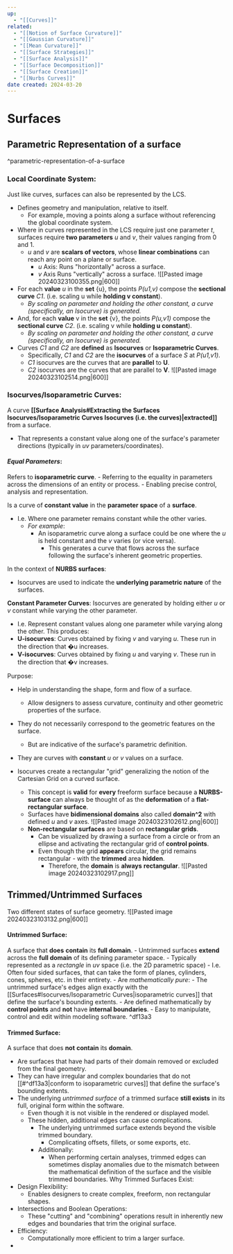 ```yaml
---
up:
  - "[[Curves]]"
related:
  - "[[Notion of Surface Curvature]]"
  - "[[Gaussian Curvature]]"
  - "[[Mean Curvature]]"
  - "[[Surface Strategies]]"
  - "[[Surface Analysis]]"
  - "[[Surface Decomposition]]"
  - "[[Surface Creation]]"
  - "[[Nurbs Curves]]"
date created: 2024-03-20
---
```

# Surfaces
## Parametric Representation of a surface
^parametric-representation-of-a-surface
### Local Coordinate System:
Just like curves, surfaces can also be represented by the LCS.
- Defines geometry and manipulation, relative to itself. 
	- For example, moving a points along a surface without referencing the global coordinate system.
- Where in curves represented in the LCS require just one parameter *t*, surfaces require **two parameters** *u* and *v*, their values ranging from 0 and 1.
	- *u* and *v* are **scalars of vectors**, whose **linear combinations** can reach any point on a plane or surface. 
		- *u* Axis: Runs "horizontally" across a surface.
		- *v* Axis Runs "vertically" across a surface.
		![[Pasted image 20240323100355.png|600]]
- For each **value** *u* in the **set** {u}, the points *P(u1,v)* compose the **sectional curve** *C1*. (i.e. scaling u while **holding v constant**).
	- *By scaling on parameter and holding the other constant, a curve (specifically, an Isocurve) is generated.* 
- And, for each **value** v in the **set** {v}, the points *P(u,v1)* compose the **sectional curve** *C2*. (i.e. scaling v while **holding u constant**).
	- *By scaling on parameter and holding the other constant, a curve (specifically, an Isocurve) is generated.* 
- Curves *C1* and *C2* are **defined** as **Isocurves** or **Isoparametric Curves**. 
	- Specifically, *C1* and *C2* are the **isocurves** of a surface *S* at *P(u1,v1)*. 
	- *C1* isocurves are the curves that are **parallel** to **U**.
	- *C2* isocurves are the curves that are parallel to **V**.
	![[Pasted image 20240323102514.png|600]]

### Isocurves/Isoparametric Curves:
A curve **[[Surface Analysis#Extracting the Surfaces Isocurves/Isoparametric Curves Isocurves (i.e. the curves)|extracted]]** from a surface.
- That represents a constant value along one of the surface's parameter directions (typically in *uv* parameters/coordinates).
#### *Equal Parameters*:
Refers to **isoparametric curve**.
	- Referring to the equality in parameters across the dimensions of an entity or process.
		- Enabling precise control, analysis and representation. 

Is a curve of **constant value** in the **parameter space** of a **surface**.
- I.e. Where one parameter remains constant while the other varies.
	- *For example*:
		- An isoparametric curve along a surface could be one where the *u* is held constant and the *v* varies (or vice versa).
			- This generates a curve that flows across the surface following the surface's inherent geometric properties.

In the context of **NURBS surfaces**:
- Isocurves are used to indicate the **underlying parametric nature** of the surfaces.

**Constant Parameter Curves**: 
Isocurves are generated by holding either *u* or *v* constant while varying the other parameter. 
- I.e. Represent constant values along one parameter while varying along the other.
This produces:
- **U-isocurves**: Curves obtained by fixing *v* and varying *u*. These run in the direction that �u increases.
- **V-isocurves**: Curves obtained by fixing *u* and varying *v*. These run in the direction that �v increases.

Purpose:
- Help in understanding the shape, form and flow of a surface.
	- Allow designers to assess curvature, continuity and other geometric properties of the surface.
- They do not necessarily correspond to the geometric features on the surface.
	- But are indicative of the surface's parametric definition.

- They are curves with **constant** *u* or *v* values on a surface.
- Isocurves create a rectangular "grid" generalizing the notion of the Cartesian Grid on a curved surface. 
	- This concept is **valid** for **every** freeform surface because a **NURBS-surface** can always be thought of as the **deformation** of a **flat-rectangular surface**. 
	- Surfaces have **bidimensional domains** also called **domain^2** with defined *u* and *v* axes. 
		![[Pasted image 20240323102612.png|600]]
	- **Non-rectangular surfaces** are based on **rectangular grids**.
		- Can be visualized by drawing a surface from a circle or from an ellipse and activating the rectangular grid of **control points**.
		- Even though the grid **appears** circular, the grid remains rectangular - with the **trimmed** area **hidden**. 
			- Therefore, the **domain** is **always** **rectangular**. 
			![[Pasted image 20240323102917.png]]

## Trimmed/Untrimmed Surfaces
Two different states of surface geometry.
![[Pasted image 20240323103132.png|600]]
#### Untrimmed Surface: 
A surface that **does** **contain** its **full domain**.
	- Untrimmed surfaces **extend** across the **full domain** of its defining parameter space.
		- Typically represented as a *rectangle* in *uv* space (i.e. the 2D parametric space)
			- I.e. Often four sided surfaces, that can take the form of planes, cylinders, cones, spheres, etc. in their entirety. 
	- Are *mathematically pure*:
		- The untrimmed surface's edges align exactly with the [[Surfaces#Isocurves/Isoparametric Curves|isoparametric curves]] that define the surface's bounding extents. 
		- Are defined mathematically by **control points** and **not** have **internal boundaries**.
		- Easy to manipulate, control and edit within modeling software. ^df13a3
#### Trimmed Surface: 
A surface that does **not** **contain** its **domain**.
- Are surfaces that have had parts of their domain removed or excluded from the final geometry.
- They can have irregular and complex boundaries that do not [[#^df13a3|conform to isoparametric curves]] that define the surface's bounding extents.
- The underlying *untrimmed surface* of a trimmed surface **still exists** in its full, original form within the software.
	- Even though it is not visible in the rendered or displayed model.
	- These hidden, additional edges can cause complications.
		- The underlying untrimmed surface extends beyond the visible trimmed boundary.
			- Complicating offsets, fillets, or some exports, etc.
		- Additionally:
			- When performing certain analyses, trimmed edges can sometimes display anomalies due to the mismatch between the mathematical definition of the surface and the visible trimmed boundaries. 
Why Trimmed Surfaces Exist:
- Design Flexibility:
	- Enables designers to create complex, freeform, non rectangular shapes.
- Intersections and Boolean Operations:
	- These "cutting" and "combining" operations result in inherently new edges and boundaries that trim the original surface.
- Efficiency:
	- Computationally more efficient to trim a larger surface.
- 

